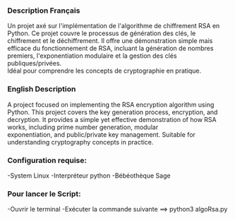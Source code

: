 ### **Description Français**

  Un projet axé sur l'implémentation de l'algorithme de chiffrement RSA en Python. Ce projet couvre le processus de génération des clés, le chiffrement et le déchiffrement.
  Il offre une   démonstration simple mais efficace du fonctionnement de RSA, incluant la génération de nombres premiers, l'exponentiation modulaire et la gestion des clés publiques/privées.   
  Idéal pour comprendre les concepts de cryptographie en pratique.

### **English Description**

  A project focused on implementing the RSA encryption algorithm using Python.
  This project covers the key generation process, encryption, and decryption. It provides a simple yet effective demonstration of how RSA works, including prime number generation, modular       
  exponentiation, and public/private key management. Suitable for understanding cryptography concepts in practice.


### Configuration requise:
-System Linux
-Interpréteur python
-Bébéothèque Sage

### Pour lancer le Script:
-Ouvrir le terminal
-Exécuter la commande suivante ==> python3 algoRsa.py 
